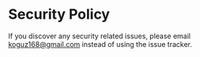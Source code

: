# Security Policy

If you discover any security related issues, please email koguz168@gmail.com instead of using the issue tracker.
